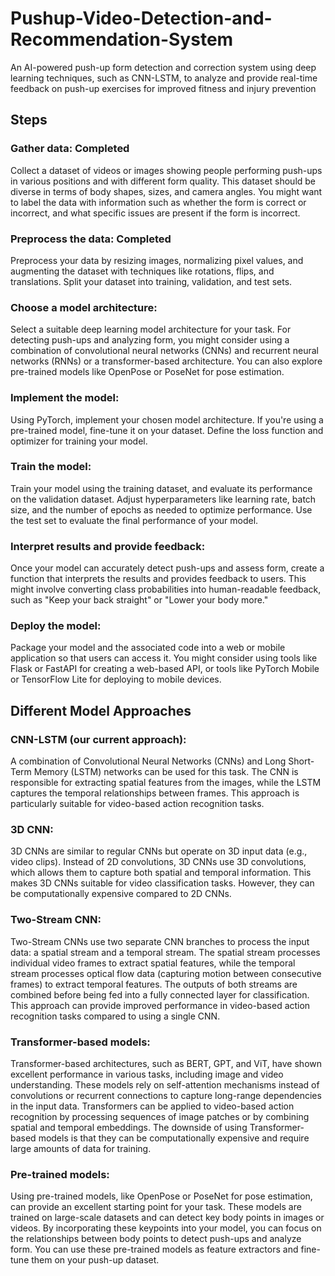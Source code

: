 # Pushup-Video-Detection-and-Recommendation-System
An AI-powered push-up form detection and correction system using deep learning techniques, such as CNN-LSTM, to analyze and provide real-time feedback on push-up exercises for improved fitness and injury prevention

## Steps

### Gather data: Completed
Collect a dataset of videos or images showing people performing push-ups in various positions and with different form quality. This dataset should be diverse in terms of body shapes, sizes, and camera angles. You might want to label the data with information such as whether the form is correct or incorrect, and what specific issues are present if the form is incorrect.

### Preprocess the data: Completed
Preprocess your data by resizing images, normalizing pixel values, and augmenting the dataset with techniques like rotations, flips, and translations. Split your dataset into training, validation, and test sets.

### Choose a model architecture:
Select a suitable deep learning model architecture for your task. For detecting push-ups and analyzing form, you might consider using a combination of convolutional neural networks (CNNs) and recurrent neural networks (RNNs) or a transformer-based architecture. You can also explore pre-trained models like OpenPose or PoseNet for pose estimation.

### Implement the model:
Using PyTorch, implement your chosen model architecture. If you're using a pre-trained model, fine-tune it on your dataset. Define the loss function and optimizer for training your model.


### Train the model:
Train your model using the training dataset, and evaluate its performance on the validation dataset. Adjust hyperparameters like learning rate, batch size, and the number of epochs as needed to optimize performance. Use the test set to evaluate the final performance of your model.

### Interpret results and provide feedback:
Once your model can accurately detect push-ups and assess form, create a function that interprets the results and provides feedback to users. This might involve converting class probabilities into human-readable feedback, such as "Keep your back straight" or "Lower your body more."

### Deploy the model:
Package your model and the associated code into a web or mobile application so that users can access it. You might consider using tools like Flask or FastAPI for creating a web-based API, or tools like PyTorch Mobile or TensorFlow Lite for deploying to mobile devices.



## Different Model Approaches


### CNN-LSTM (our current approach):
A combination of Convolutional Neural Networks (CNNs) and Long Short-Term Memory (LSTM) networks can be used for this task. The CNN is responsible for extracting spatial features from the images, while the LSTM captures the temporal relationships between frames. This approach is particularly suitable for video-based action recognition tasks.

### 3D CNN:
3D CNNs are similar to regular CNNs but operate on 3D input data (e.g., video clips). Instead of 2D convolutions, 3D CNNs use 3D convolutions, which allows them to capture both spatial and temporal information. This makes 3D CNNs suitable for video classification tasks. However, they can be computationally expensive compared to 2D CNNs.

### Two-Stream CNN:
Two-Stream CNNs use two separate CNN branches to process the input data: a spatial stream and a temporal stream. The spatial stream processes individual video frames to extract spatial features, while the temporal stream processes optical flow data (capturing motion between consecutive frames) to extract temporal features. The outputs of both streams are combined before being fed into a fully connected layer for classification. This approach can provide improved performance in video-based action recognition tasks compared to using a single CNN.

### Transformer-based models:
Transformer-based architectures, such as BERT, GPT, and ViT, have shown excellent performance in various tasks, including image and video understanding. These models rely on self-attention mechanisms instead of convolutions or recurrent connections to capture long-range dependencies in the input data. Transformers can be applied to video-based action recognition by processing sequences of image patches or by combining spatial and temporal embeddings. The downside of using Transformer-based models is that they can be computationally expensive and require large amounts of data for training.

### Pre-trained models:
Using pre-trained models, like OpenPose or PoseNet for pose estimation, can provide an excellent starting point for your task. These models are trained on large-scale datasets and can detect key body points in images or videos. By incorporating these keypoints into your model, you can focus on the relationships between body points to detect push-ups and analyze form. You can use these pre-trained models as feature extractors and fine-tune them on your push-up dataset.


